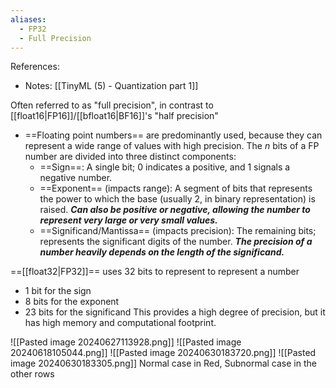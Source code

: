 ```yaml
---
aliases:
  - FP32
  - Full Precision
---
```

References:
- Notes: [[TinyML (5) - Quantization part 1]]

Often referred to as "full precision", in contrast to [[float16|FP16]]/[[bfloat16|BF16]]'s "half precision"

- ==Floating point numbers== are predominantly used, because they can represent a wide range of values with high precision. The *n* bits of a FP number are divided into three distinct components:
	- ==Sign==: A single bit; 0 indicates a positive, and 1 signals a negative number.
	- ==Exponent== (impacts range): A segment of bits that represents the power to which the base (usually 2, in binary representation) is raised. ***Can also be positive or negative, allowing the number to represent very large or very small values.***
	- ==Significand/Mantissa== (impacts precision): The remaining bits; represents the significant digits of the number. ***The precision of a number heavily depends on the length of the significand.***

==[[float32|FP32]]== uses 32 bits to represent to represent a number
- 1 bit for the sign
- 8 bits for the exponent
- 23 bits for the significand
This provides a high degree of precision, but it has high memory and computational footprint.



![[Pasted image 20240627113928.png]]
![[Pasted image 20240618105044.png]]
![[Pasted image 20240630183720.png]]
![[Pasted image 20240630183305.png]]
Normal case in Red, Subnormal case in the other rows

